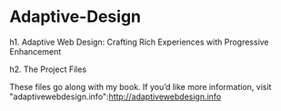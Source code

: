 # Adaptive-Design
h1. Adaptive Web Design: Crafting Rich Experiences with Progressive Enhancement

h2. The Project Files

These files go along with my book. If you’d like more information, visit "adaptivewebdesign.info":http://adaptivewebdesign.info
